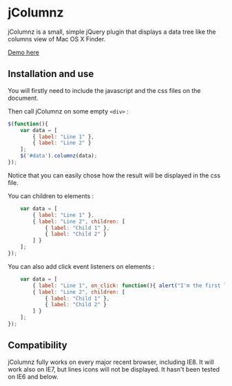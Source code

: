 # jColumnz

jColumnz is a small, simple jQuery plugin that displays a data tree like the columns view of Mac OS X Finder.

[Demo here](http://codepen.io/antares/full/WbweoV/)

## Installation and use

You will firstly need to include the javascript and the css files on the document.

Then call jColumnz on some empty `<div>` :
```javascript
$(function(){
    var data = [
        { label: "Line 1" },
        { label: "Line 2" }
    ];
    $('#data').columnz(data);
});
```

Notice that you can easily chose how the result will be displayed in the css file.

You can children to elements :
```javascript
    var data = [
        { label: "Line 1" },
        { label: "Line 2", children: [
            { label: "Child 1" },
            { label: "Child 2" }
        ] }
    ];
});
```

You can also add click event listeners on elements :
```javascript
    var data = [
        { label: "Line 1", on_click: function(){ alert("I'm the first line !"); } },
        { label: "Line 2", children: [
            { label: "Child 1" },
            { label: "Child 2" }
        ] }
    ];
});
```

## Compatibility

jColumnz fully works on every major recent browser, including IE8. It will work also on IE7, but lines icons will not be displayed. It hasn't been tested on IE6 and below.
